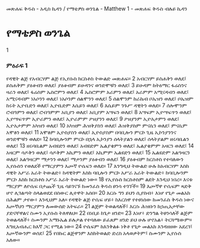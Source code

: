 ﻿
መጽሐፍ ቅዱስ - አዲስ ኪዳን / የማቴዎስ ወንጌል - Matthew 1 - መጽሐፍ ቅዱስ ብሉይ ኪዳን
# የማቴዎስ ወንጌል
1
### ምዕራፍ 1
 የዳዊት ልጅ የአብርሃም ልጅ የኢየሱስ ክርስቶስ ትውልድ መጽሐፍ።
2  አብርሃም ይስሐቅን ወለደ፤ ይስሐቅም ያዕቆብን ወለደ፤ ያዕቆብም ይሁዳንና ወንድሞቹን ወለደ፤
3  ይሁዳም ከትዕማር ፋሬስንና ዛራን ወለደ፤ ፋሬስም ኤስሮምን ወለደ፤
4  ኤስሮምም አራምን ወለደ፤ አራምም አሚናዳብን ወለደ፤ አሚናዳብም ነአሶንን ወለደ፤ ነአሶንም ሰልሞንን ወለደ፤
5  ሰልሞንም ከራኬብ ቦኤዝን ወለደ፤ ቦኤዝም ከሩት ኢዮቤድን ወለደ፤ ኢዮቤድም እሴይን ወለደ፤
6  እሴይም ንጉሥ ዳዊትን ወለደ።
7  ሰሎሞንም ሮብዓምን ወለደ፤ ሮብዓምም አቢያን ወለደ፤ አቢያም አሣፍን ወለደ፤
8  አሣፍም ኢዮሣፍጥን ወለደ፤ ኢዮሣፍጥም ኢዮራምን ወለደ፤ ኢዮራምም ዖዝያንን ወለደ፤
9  ዖዝያንም ኢዮአታምን ወለደ፤ ኢዮአታምም አካዝን ወለደ፤
10  አካዝም ሕዝቅያስን ወለደ፤ ሕዝቅያስም ምናሴን ወለደ፤ ምናሴም አሞፅን ወለደ፤
11  አሞፅም ኢዮስያስን ወለደ፤ ኢዮስያስም በባቢሎን ምርኮ ጊዜ ኢኮንያንንና ወንድሞቹን ወለደ።
12  ከባቢሎንም ምርኮ በኋላ ኢኮንያን ሰላትያልን ወለደ፤ ሰላትያልም ዘሩባቤልን ወለደ፤
13  ዘሩባቤልም አብዩድን ወለደ፤ አብዩድም ኤልያቄምን ወለደ፤ ኤልያቄምም አዛርን ወለደ፤
14  አዛርም ሳዶቅን ወለደ፤ ሳዶቅም አኪምን ወለደ፤ አኪምም ኤልዩድን ወለደ፤
15  ኤልዩድም አልዓዛርን ወለደ፤ አልዓዛርም ማታንን ወለደ፤ ማታንም ያዕቆብን ወለደ፤
16  ያዕቆብም ክርስቶስ የተባለውን ኢየሱስን የወለደች የማርያምን እጮኛ ዮሴፍን ወለደ።
17  እንግዲህ ትውልድ ሁሉ ከአብርሃም እስከ ዳዊት አሥራ አራት ትውልድ፥ ከዳዊትም እስከ ባቢሎን ምርኮ አሥራ አራት ትውልድ፥ ከባቢሎንም ምርኮ እስከ ክርስቶስ አሥራ አራት ትውልድ ነው።
18  የኢየሱስ ክርስቶስም ልደት እንዲህ ነበረ። እናቱ ማርያም ለዮሴፍ በታጨች ጊዜ ሳይገናኙ ከመንፈስ ቅዱስ ፀንሳ ተገኘች።
19  እጮኛዋ ዮሴፍም ጻድቅ ሆኖ ሊገልጣት ስላልወደደ በስውር ሊተዋት አሰበ።
20  እርሱ ግን ይህን ሲያስብ፥ እነሆ የጌታ መልአክ በሕልም ታየው፥ እንዲህም አለ። የዳዊት ልጅ ዮሴፍ ሆይ፥ ከእርስዋ የተፀነሰው ከመንፈስ ቅዱስ ነውና እጮኛህን ማርያምን ለመውሰድ አትፍራ።
21  ልጅም ትወልዳለች፤ እርሱ ሕዝቡን ከኃጢአታቸው ያድናቸዋልና ስሙን ኢየሱስ ትለዋለህ።
22  በነቢይ ከጌታ ዘንድ።
23  እነሆ፥ ድንግል ትፀንሳለች ልጅም ትወልዳለች፥ ስሙንም አማኑኤል ይሉታል የተባለው ይፈጸም ዘንድ ይህ ሁሉ ሆኖአል፥ ትርጓሜውም። እግዚአብሔር ከእኛ ጋር የሚል ነው።
24  ዮሴፍም ከእንቅልፉ ነቅቶ የጌታ መልአክ እንዳዘዘው አደረገ፤ እጮኛውንም ወሰደ፤
25  የበኩር ልጅዋንም እስክትወልድ ድረስ አላወቃትም፤ ስሙንም ኢየሱስ አለው። 
